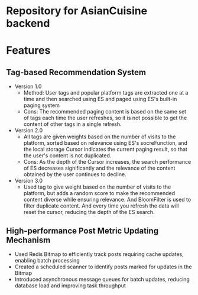 # Repository for AsianCuisine backend
# Features
## Tag-based Recommendation System
- Version 1.0
  - Method: User tags and popular platform tags are extracted one at a time and then searched using ES and paged using ES's built-in paging system
  - Cons: The recommended paging content is based on the same set of tags each time the user refreshes, so it is not possible to get the content of other tags in a single refresh.
- Version 2.0
  - All tags are given weights based on the number of visits to the platform, sorted based on relevance using ES's socreFunction, and the local storage Cursor indicates the current paging result, so that the user's content is not duplicated.
  - Cons: As the depth of the Cursor increases, the search performance of ES decreases significantly and the relevance of the content obtained by the user continues to decline.
- Version 3.0
  - Used tag to give weight based on the number of visits to the platform, but adds a random score to make the recommended content diverse while ensuring relevance. And BloomFilter is used to filter duplicate content. And every time you refresh the data will reset the cursor, reducing the depth of the ES search.
## High-performance Post Metric Updating Mechanism
- Used Redis Bitmap to efficiently track posts requiring cache updates, enabling batch processing
- Created a scheduled scanner to identify posts marked for updates in the Bitmap
- Introduced asynchronous message queues for batch updates, reducing database load and improving task throughput